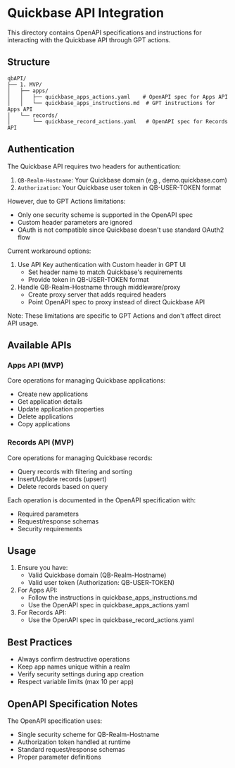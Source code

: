 # Quickbase API Integration

This directory contains OpenAPI specifications and instructions for interacting with the Quickbase API through GPT actions.

## Structure

```
qbAPI/
├── 1. MVP/
│   ├── apps/
│   │   ├── quickbase_apps_actions.yaml    # OpenAPI spec for Apps API
│   │   └── quickbase_apps_instructions.md  # GPT instructions for Apps API
│   └── records/
│       └── quickbase_record_actions.yaml   # OpenAPI spec for Records API
```

## Authentication

The Quickbase API requires two headers for authentication:
1. `QB-Realm-Hostname`: Your Quickbase domain (e.g., demo.quickbase.com)
2. `Authorization`: Your Quickbase user token in QB-USER-TOKEN format

However, due to GPT Actions limitations:
- Only one security scheme is supported in the OpenAPI spec
- Custom header parameters are ignored
- OAuth is not compatible since Quickbase doesn't use standard OAuth2 flow

Current workaround options:
1. Use API Key authentication with Custom header in GPT UI
   - Set header name to match Quickbase's requirements
   - Provide token in QB-USER-TOKEN format
2. Handle QB-Realm-Hostname through middleware/proxy
   - Create proxy server that adds required headers
   - Point OpenAPI spec to proxy instead of direct Quickbase API

Note: These limitations are specific to GPT Actions and don't affect direct API usage.

## Available APIs

### Apps API (MVP)
Core operations for managing Quickbase applications:
- Create new applications
- Get application details
- Update application properties
- Delete applications
- Copy applications

### Records API (MVP)
Core operations for managing Quickbase records:
- Query records with filtering and sorting
- Insert/Update records (upsert)
- Delete records based on query

Each operation is documented in the OpenAPI specification with:
- Required parameters
- Request/response schemas
- Security requirements

## Usage

1. Ensure you have:
   - Valid Quickbase domain (QB-Realm-Hostname)
   - Valid user token (Authorization: QB-USER-TOKEN)
2. For Apps API:
   - Follow the instructions in quickbase_apps_instructions.md
   - Use the OpenAPI spec in quickbase_apps_actions.yaml
3. For Records API:
   - Use the OpenAPI spec in quickbase_record_actions.yaml

## Best Practices

- Always confirm destructive operations
- Keep app names unique within a realm
- Verify security settings during app creation
- Respect variable limits (max 10 per app)

## OpenAPI Specification Notes

The OpenAPI specification uses:
- Single security scheme for QB-Realm-Hostname
- Authorization token handled at runtime
- Standard request/response schemas
- Proper parameter definitions
